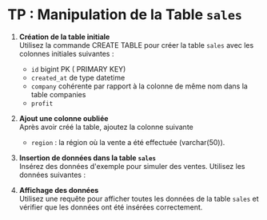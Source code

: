 # TP : Manipulation de la Table `sales`

1. **Création de la table initiale**  
   Utilisez la commande CREATE TABLE pour créer la table `sales` avec les colonnes initiales suivantes :

   - `id` bigint PK ( PRIMARY KEY)
   - `created_at` de type datetime
   - `company` cohérente par rapport à la colonne de même nom dans la table companies
   - `profit` 
 
2. **Ajout une colonne oubliée**  
   Après avoir créé la table, ajoutez la colonne suivante 
   - `region` : la région où la vente a été effectuée (varchar(50)).

3. **Insertion de données dans la table `sales`**  
   Insérez des données d'exemple pour simuler des ventes. Utilisez les données suivantes :

4. **Affichage des données**  
   Utilisez une requête pour afficher toutes les données de la table `sales` et vérifier que les données ont été insérées correctement.
